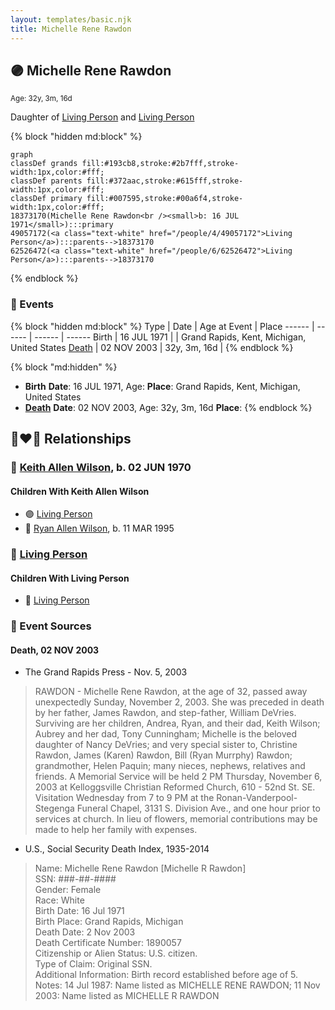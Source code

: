 ```yaml
---
layout: templates/basic.njk
title: Michelle Rene Rawdon
---
```

## 🟣 Michelle Rene Rawdon
<small>Age: 32y, 3m, 16d</small>

Daughter of [Living Person](/people/6/62526472) and [Living Person](/people/4/49057172)

{% block "hidden md:block" %}
```mermaid
graph
classDef grands fill:#193cb8,stroke:#2b7fff,stroke-width:1px,color:#fff;
classDef parents fill:#372aac,stroke:#615fff,stroke-width:1px,color:#fff;
classDef primary fill:#007595,stroke:#00a6f4,stroke-width:1px,color:#fff;
18373170(Michelle Rene Rawdon<br /><small>b: 16 JUL 1971</small>):::primary
49057172(<a class="text-white" href="/people/4/49057172">Living Person</a>):::parents-->18373170
62526472(<a class="text-white" href="/people/6/62526472">Living Person</a>):::parents-->18373170
```
{% endblock %}

### 📆 Events

{% block "hidden md:block" %}
Type | Date | Age at Event | Place
------ | ------ | ------ | ------
Birth | 16 JUL 1971 |  | Grand Rapids, Kent, Michigan, United States
[Death](#event-event-3) | 02 NOV 2003 | 32y, 3m, 16d |
{% endblock %}

{% block "md:hidden" %}
- **Birth**
**Date**: 16 JUL 1971, Age:
**Place**: Grand Rapids, Kent, Michigan, United States
- **[Death](#event-event-3)**
**Date**: 02 NOV 2003, Age: 32y, 3m, 16d
**Place**:
{% endblock %}

## 👩‍❤️‍👨 Relationships

### 🔵 [Keith Allen Wilson](/people/3/37910144), b. 02 JUN 1970

#### Children With Keith Allen Wilson
* 🟣 [Living Person](/people/9/90863432)
* 🔵 [Ryan Allen Wilson](/people/2/24746046), b. 11 MAR 1995
### 🔵 [Living Person](/people/6/61327281)

#### Children With Living Person
* 🔵 [Living Person](/people/4/46382823)
### 📰 Event Sources

#### <a id="event-event-3"></a> Death, 02 NOV 2003
* The Grand Rapids Press  - Nov. 5, 2003
>   
  > RAWDON - Michelle Rene Rawdon, at the age of 32, passed away unexpectedly Sunday, November 2, 2003. She was preceded in death by her father, James Rawdon, and step-father, William DeVries. Surviving are her children, Andrea, Ryan, and their dad, Keith Wilson; Aubrey and her dad, Tony Cunningham; Michelle is the beloved daughter of Nancy DeVries; and very special sister to, Christine Rawdon, James (Karen) Rawdon, Bill (Ryan Murrphy) Rawdon; grandmother, Helen Paquin; many nieces, nephews, relatives and friends. A Memorial Service will be held 2 PM Thursday, November 6, 2003 at Kelloggsville Christian Reformed Church, 610 - 52nd St. SE. Visitation Wednesday from 7 to 9 PM at the Ronan-Vanderpool-Stegenga Funeral Chapel, 3131 S. Division Ave., and one hour prior to services at church. In lieu of flowers, memorial contributions may be made to help her family with expenses.
* U.S., Social Security Death Index, 1935-2014
>   
  > Name: Michelle Rene Rawdon [Michelle R Rawdon]   
  > SSN: ###-##-####  
  > Gender: Female  
  > Race: White  
  > Birth Date: 16 Jul 1971  
  > Birth Place: Grand Rapids, Michigan  
  > Death Date: 2 Nov 2003  
  > Death Certificate Number: 1890057  
  > Citizenship or Alien Status: U.S. citizen.  
  > Type of Claim: Original SSN.  
  > Additional Information: Birth record established before age of 5.  
  > Notes: 14 Jul 1987: Name listed as MICHELLE RENE RAWDON; 11 Nov 2003: Name listed as MICHELLE R RAWDON
